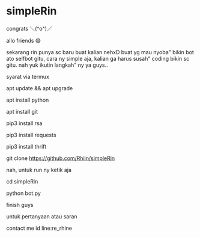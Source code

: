 # simpleRin
congrats ＼(^o^)／

allo friends 😄

 sekarang rin punya sc baru buat kalian nehxD 
 buat yg mau nyoba" bikin bot ato selfbot gitu, 
 cara ny simple aja, kalian ga harus susah" coding bikin sc gitu. nah yuk ikutin langkah" ny ya guys.. 
 
 syarat via termux
 
 apt update && apt upgrade
 
 apt install python
 
 apt install git
 
 pip3 install rsa
 
 pip3 install requests
 
 pip3 install thrift
 
 git clone https://github.com/Rhiin/simpleRin
 
 nah, untuk run ny ketik aja
 
 cd simpleRin
 
 python bot.py
 
 
 finish guys 
 
 untuk pertanyaan atau saran 
 
 contact me id line:re_rhine
